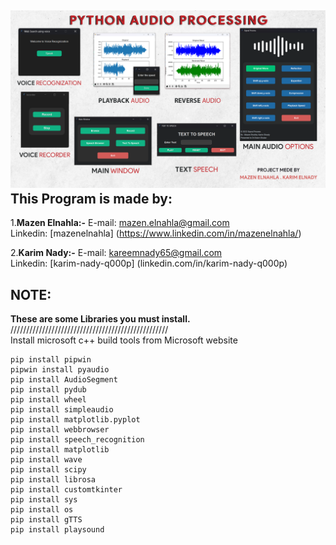 ![Audio Processing Features](/Screen.png)
This Program is made by:
---------------
1.**Mazen Elnahla:-**
	E-mail: mazen.elnahla@gmail.com  
	Linkedin: [mazenelnahla] (https://www.linkedin.com/in/mazenelnahla/)  

2.**Karim Nady:-**
	E-mail: kareemnady65@gmail.com  
	Linkedin: [karim-nady-q000p] (linkedin.com/in/karim-nady-q000p)  

NOTE:
---------------
**These are some Libraries you must install.**
//////////////////////////////////////////////////  
Install microsoft c++ build tools from Microsoft website  

	pip install pipwin  
	pipwin install pyaudio  
	pip install AudioSegment  
	pip install pydub  
	pip install wheel  
	pip install simpleaudio  
	pip install matplotlib.pyplot  
	pip install webbrowser  
	pip install speech_recognition  
	pip install matplotlib  
	pip install wave  
	pip install scipy  
	pip install librosa  
	pip install customtkinter  
	pip install sys  
	pip install os  
	pip install gTTS  
	pip install playsound  
